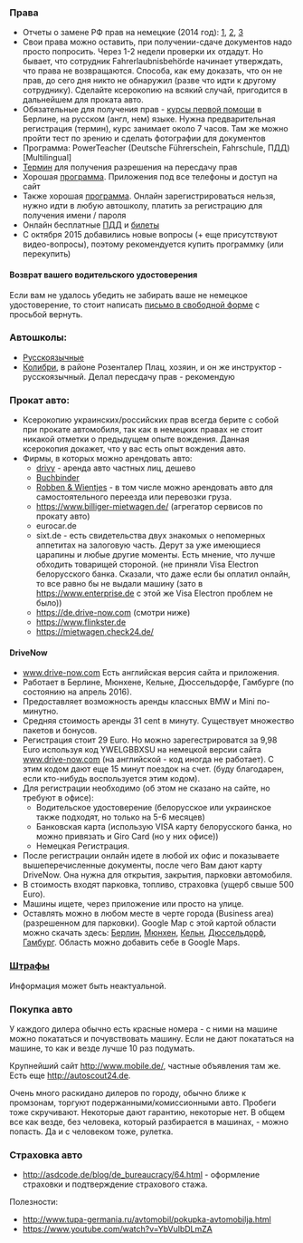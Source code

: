 ### Права
- Отчеты о замене РФ прав на немецкие (2014 год): [1](http://ewgrafus.livejournal.com/32917.html), [2](http://ewgrafus.livejournal.com/34518.html), [3](http://ewgrafus.livejournal.com/36265.html)
- Свои права можно оставить, при получении-сдаче документов надо просто попросить. Через 1-2 недели проверки их отдадут. Но бывает, что сотрудник Fahrerlaubnisbehörde начинает утверждать, что права не возвращаются. Способа, как ему доказать, что он не прав, до сего дня никто не обнаружил (разве что идти к другому сотруднику). Сделайте ксерокопию на всякий случай, пригодится в дальнейшем для проката авто.
- Обязательные для получения прав - [курсы первой помощи](http://www.dehig.de/standorte/berlin/berlin-mitte/) в Берлине, на русском (англ, нем) языке. Нужна предварительная регистрация (термин), курс занимает около 7 часов. Там же можно пройти тест по зрению и сделать фотографии для документов
- Программа: PowerTeacher (Deutsche Führerschein, Fahrschule, ПДД) [Multilingual] 
- [Термин](https://service.berlin.de/dienstleistung/121598/) для получения разрешения на пересдачу прав
- Хорошая [программа](http://www.fahrschule.de/). Приложения под все телефоны и доступ на сайт
- Также хорошая [программа](http://www.fahren-lernen.de/). Онлайн зарегистрироваться нельзя, нужно идти в любую автошколу, платить за регистрацию для получения имени / пароля
- Онлайн бесплатные [ПДД](http://levy.com.ru/docs/stvo/) и [билеты](http://fuhrerschein.tatarkin.ru/tickets/1.htm)
- С октября 2015 добавились новые вопросы (+ еще присутствуют видео-вопросы), поэтому рекомендуется купить программку (или перекупить)

#### Возврат вашего водительского удостоверения
Если вам не удалось убедить не забирать ваше не немецкое удостоверение, то стоит написать [письмо в свободной форме](https://github.com/ewgRa/de_faq/blob/master/files/DrivingLicenseReturnTemplate.md) с просьбой вернуть.

### Автошколы:
- [Русскоязычные](http://berlin24.ru/firm/avtomobili/avtoshkoli-v-berline/6-45-0.html)
- [Колибри](http://www.fahrschule-colibri.de/), в районе Розенталер Плац, хозяин, и он же инструктор - русскоязычный. Делал пересдачу прав - рекомендую

### Прокат авто:
- Ксерокопию украинских/российских прав всегда берите с собой при прокате автомобиля, так как в немецких правах не стоит никакой отметки о предыдущем опыте вождения. Данная ксерокопия докажет, что у вас есть опыт вождения авто.
- Фирмы, в которых можно арендовать авто:
  - [drivy](https://www.drivy.de) - аренда авто частных лиц, дешево
  - [Buchbinder](https://www.buchbinder.de/)
  - [Robben & Wientjes](http://www.robben-wientjes.de/) - в том числе можно арендовать авто для самостоятельного  переезда или перевозки груза.
  - https://www.billiger-mietwagen.de/   (агрегатор сервисов по прокату авто)
  - eurocar.de
  - sixt.de - есть свидетельства двух знакомых о непомерных аппетитах на залоговую часть. Дерут за уже имеющиеся царапины и любые другие моменты. Есть мнение, что лучше обходить товарищей стороной. (не приняли Visa Electron белорусского банка. Сказали, что даже если бы оплатил онлайн, то все равно бы не выдали машину (зато в https://www.enterprise.de с этой же Visa Electron проблем не было))
  - https://de.drive-now.com (смотри ниже)
  - https://www.flinkster.de
  - https://mietwagen.check24.de/

#### DriveNow
- www.drive-now.com Есть английская версия сайта и приложения.
- Работает в Берлине, Мюнхене, Кельне, Дюссельдорфе, Гамбурге (по состоянию на апрель 2016).
- Предоставляет возможность аренды классных BMW и Mini по-минутно.
- Средняя стоимость аренды 31 cent в минуту. Существует множество пакетов и бонусов.
- Регистрация стоит 29 Euro. Но можно зарегестрироватся за 9,98 Euro используя код YWELGBBXSU на немецкой версии сайта www.drive-now.com (на английской - код иногда не работает). С этим кодом дают еще 15 минут поездок на счет. (буду благодарен, если кто-нибудь воспользуется этим кодом).
- Для регистрации необходимо (об этом не сказано на сайте, но требуют в офисе):
  - Водительское удостоверение (белорусское или украинское также подходят, но только на 5-6 месяцев)
  - Банковская карта (использую VISA карту белорусского банка, но можно привязать и Giro Card (но у них офисе))
  - Немецкая Регистрация.
- После регистрации онлайн идете в любой их офис и показываете вышеперечисленные документы, после чего Вам дают карту DriveNow. Она нужна для открытия, закрытия, парковки автомобиля.
- В стоимость входят парковка, топливо, страховка (ущерб свыше 500 Euro).
- Машины ищете, через приложение или просто на улице.
- Оставлять можно в любом месте в черте города (Business area) (разрешенном для парковки). Google Map с этой картой области можно скачать здесь: [Берлин](https://api2.drive-now.com/geodata/6099/6099.kml), [Мюнхен](https://api2.drive-now.com/geodata/4604/4604.kml), [Кельн](https://api2.drive-now.com/geodata/1174/1174.kml), [Дюссельдорф](https://api2.drive-now.com/geodata/1293/1293.kml),  [Гамбург](https://api2.drive-now.com/geodata/40065/40065.kml). Область можно добавить себе в Google Maps.

### [Штрафы](http://auto.germany.ru/pravo/buskatalog.html)
Информация может быть неактуальной.

### Покупка авто
У каждого дилера обычно есть красные номера - с ними на машине можно покататься и почувствовать машину. Если не дают покататься на машине, то как и везде лучше 10 раз подумать.

Крупнейший сайт http://www.mobile.de/, частные объявления там же. Есть еще http://autoscout24.de.

Очень много раскидано дилеров по городу, обычно ближе к промзонам, торгуют подержанными/комиссионными авто. Пробеги тоже скручивают. Некоторые дают гарантию, некоторые нет. В общем все как везде, без человека, который разбирается в машинах, - можно попасть. Да и с человеком тоже, рулетка.

### Страховка авто
  - http://asdcode.de/blog/de_bureaucracy/64.html - оформление страховки и подтверждение страхового стажа.

Полезности:
- http://www.tupa-germania.ru/avtomobil/pokupka-avtomobilja.html
- https://www.youtube.com/watch?v=YbVulbDLmZA
